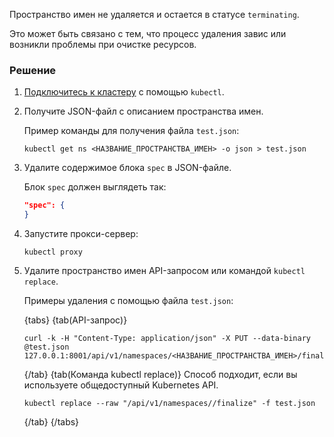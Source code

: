 Пространство имен не удаляется и остается в статусе `terminating`.

Это может быть связано с тем, что процесс удаления завис или возникли проблемы при очистке ресурсов.

### Решение

1. [Подключитесь к кластеру](../../connect/kubectl) с помощью `kubectl`.

1. Получите JSON-файл с описанием пространства имен.
   
   Пример команды для получения файла `test.json`:
   
   ```console
   kubectl get ns <НАЗВАНИЕ_ПРОСТРАНСТВА_ИМЕН> -o json > test.json
   ```

1. Удалите содержимое блока `spec` в JSON-файле.
   
   Блок `spec` должен выглядеть так:
   
   ```json
   "spec": { 
   }
   ```
1. Запустите прокси-сервер:
   
   ```console
   kubectl proxy
   ```

1. Удалите пространство имен API-запросом или командой `kubectl replace`.
   
   Примеры удаления с помощью файла `test.json`:

   {tabs}
   {tab(API-запрос)}
   ```console
   curl -k -H "Content-Type: application/json" -X PUT --data-binary @test.json 127.0.0.1:8001/api/v1/namespaces/<НАЗВАНИЕ_ПРОСТРАНСТВА_ИМЕН>/finalize
   ```
   {/tab}
   {tab(Команда kubectl replace)}
   Способ подходит, если вы используете общедоступный Kubernetes API.

   ```console
   kubectl replace --raw "/api/v1/namespaces//finalize" -f test.json
   ```
   {/tab}
   {/tabs}